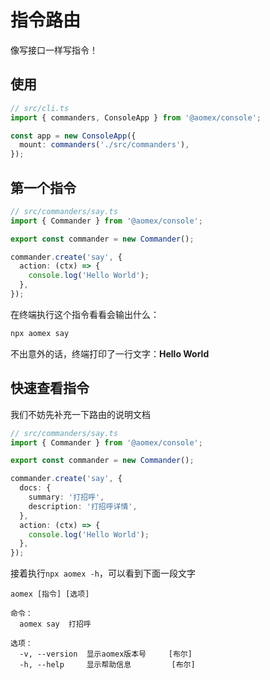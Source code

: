 # 指令路由

像写接口一样写指令！

## 使用

```typescript
// src/cli.ts
import { commanders, ConsoleApp } from '@aomex/console';

const app = new ConsoleApp({
  mount: commanders('./src/commanders'),
});
```

## 第一个指令

```typescript
// src/commanders/say.ts
import { Commander } from '@aomex/console';

export const commander = new Commander();

commander.create('say', {
  action: (ctx) => {
    console.log('Hello World');
  },
});
```

在终端执行这个指令看看会输出什么：

```bash
npx aomex say
```

不出意外的话，终端打印了一行文字：**Hello World**

## 快速查看指令

我们不妨先补充一下路由的说明文档

```typescript
// src/commanders/say.ts
import { Commander } from '@aomex/console';

export const commander = new Commander();

commander.create('say', {
  docs: {
    summary: '打招呼',
    description: '打招呼详情',
  },
  action: (ctx) => {
    console.log('Hello World');
  },
});
```

接着执行`npx aomex -h`，可以看到下面一段文字

```txt{4}
aomex [指令] [选项]

命令：
  aomex say  打招呼

选项：
  -v, --version  显示aomex版本号     [布尔]
  -h, --help     显示帮助信息         [布尔]
```
